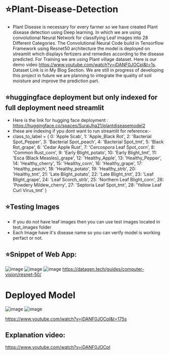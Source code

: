 # ⭐Plant-Disease-Detection
* Plant Disease is necessary for every farmer so we have created Plant disease detection using Deep learning. In which we are using convolutional Neural Network for classifying Leaf images into 28 Different Categories. The Convolutional Neural Code build in Tensorflow Framework using Resnet50 architecture the model is deployed on streamlit which displays fertizers and remedies according to the disease predicted. For Training we are using Plant village dataset. Here is our demo video https://www.youtube.com/watch?v=jDANF0JOCpI&t=1s. Dataset Link is in My Blog Section.
We are still in progress of developing this project in future we are planning to integrate the quality of soil moisture and improve the prediction part.

## ⭐huggingface deployment but only indexed for full deployment need streamlit 
* Here is the link for hugging face deployment : https://huggingface.co/spaces/SurajJha21/plantdiseasemodel2
* these are indexing if ypu dont want to run streamlit for reference:-
* class_to_label = {
    0: 'Apple Scab',
    1: 'Apple_Black Rot',
    2: 'Bacterial Spot_Pepper',
    3: 'Bacterial Spot_peach',
    4: 'Bacterial Spot_tmt',
    5: 'Black Rot_grape',
    6: 'Cedar Apple Rust',
    7: 'Cercospora Leaf Spot_corn',
    8: 'Common Rust_corn',
    9: 'Early Blight_potato',
    10: 'Early Blight_tmt',
    11: 'Esca (Black Measles)_grape',
    12: 'Healthy_Apple',
    13: 'Healthy_Pepper',
    14: 'Healthy_cherry',
    15: 'Healthy_corn',
    16: 'Healthy_grape',
    17: 'Healthy_peach',
    18: 'Healthy_potato',
    19: 'Healthy_strb',
    20: 'Healthy_tmt',
    21: 'Late Blight_potato',
    22: 'Late Blight_tmt',
    23: 'Leaf Blight_grape',
    24: 'Leaf Scorch_strb',
    25: 'Northern Leaf Blight_corn',
    26: 'Powdery Mildew_cherry',
    27: 'Septoria Leaf Spot_tmt',
    28: 'Yellow Leaf Curl Virus_tmt'
}

## ⭐Testing Images

* If you do not have leaf images then you can use test images located in test_images folder
* Each Image have it's disease name so you can verify model is working perfact or not.

## ⭐Snippet of Web App:


![image](https://github.com/404Nikhil/plantonics-streamlit/assets/117300003/444ea55d-30aa-40bc-8dbc-8bcd58209262)
![image](https://github.com/404Nikhil/plantonics-streamlit/assets/117300003/d0daebd3-4622-429a-97d3-d26d7d387c6a)
![image](https://github.com/404Nikhil/plantonics-streamlit/assets/117300003/ce670cb0-9cfe-4f22-b884-a8fca2b5f325)
https://datagen.tech/guides/computer-vision/resnet-50/

# Deployed Model

![image](https://github.com/404Nikhil/plantonics-streamlit/assets/117300003/0ea4f498-7489-4460-ad3d-526208c91c96)
![image](https://github.com/404Nikhil/plantonics-streamlit/assets/117300003/b8ff90a1-5d9d-431c-842b-b85400a6e7e4)

https://www.youtube.com/watch?v=jDANF0JOCpI&t=175s

## Explanation video:
 https://www.youtube.com/watch?v=jDANF0JOCpI
